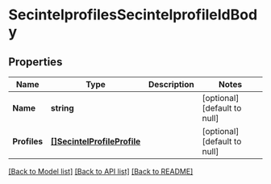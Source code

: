 # SecintelprofilesSecintelprofileIdBody

## Properties
Name | Type | Description | Notes
------------ | ------------- | ------------- | -------------
**Name** | **string** |  | [optional] [default to null]
**Profiles** | [**[]SecintelProfileProfile**](secintel_profile_profile.md) |  | [optional] [default to null]

[[Back to Model list]](../README.md#documentation-for-models) [[Back to API list]](../README.md#documentation-for-api-endpoints) [[Back to README]](../README.md)

